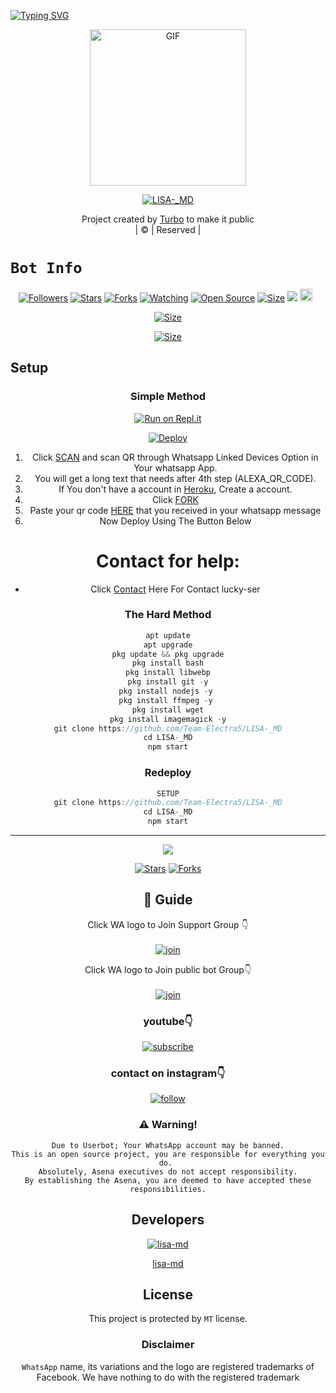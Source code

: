 [![Typing SVG](https://readme-typing-svg.herokuapp.com?size=30&color=F753EE&lines=Welcome+To+lisamdLUCKY-SER;This+Bot+Made+By+luckyser)](https://git.io/typing-svg)
<div align="center">
        <img src="https://i.imgur.com/alHOZAV.jpeg" alt="GIF" width="250" height="250"/>
</p>

<a href="#"><img title="LISA-_MD" src="https://img.shields.io/badge/LISA-_MD-green?colorA=%23ff0000&colorB=%23017e40&style=for-the-badge"></a>
</p>
  <p align="center">
</p>
</div>
<p align="center">
Project created by <a href="https://github.com/Team-Electra5">Turbo</a> to make it public
    <br>
       | © |
        Reserved |
    <br> 
</p>

# ```Bot Info```
<p align="center">
<a href="https://github.com/Team-Electra5/followers"><img title="Followers" src="https://img.shields.io/github/followers/Team-Electra5?color=red&style=flat-square"></a>
<a href="https://github.com/Team-Electra5/LISA-_MD/stargazers/"><img title="Stars" src="https://img.shields.io/github/stars/Team-Electra5/LISA-_MD?color=blue&style=flat-square"></a>
<a href="https://github.com/Team-Electra5/LISA-_MD/network/members"><img title="Forks" src="https://img.shields.io/github/forks/Team-Electra5/LISA-_MD?color=red&style=flat-square"></a>
<a href="https://github.com/Team-Electra5/LISA-_MD/watchers"><img title="Watching" src="https://img.shields.io/github/watchers/Team-Electra5/LISA-_MD?label=Watchers&color=blue&style=flat-square"></a>
<a href="https://github.com/Team-Electra5/LISA-_MD"><img title="Open Source" src="https://img.shields.io/badge/Author-Turbo%20Mods%20Inc.-red?v=103"></a>
<a href="https://github.com/Team-Electra5/LISA-_MD/"><img title="Size" src="https://img.shields.io/github/repo-size/Team-Electra5/LISA-_MD?style=flat-square&color=green"></a>
<a href="https://hits.seeyoufarm.com"><img src="https://hits.seeyoufarm.com/api/count/incr/badge.svg?url=https%3A%2F%2Fgithub.com%2Team-Electra5%2FToxic-Alexa_V3&count_bg=%2379C83D&title_bg=%23555555&icon=probot.svg&icon_color=%2300FF6D&title=hits&edge_flat=false"/></a>
<a href="https://github.com/Team-Electra5/LISA-_MD/graphs/commit-activity"><img height="20" src="https://img.shields.io/badge/Maintained%3F-yes-green.svg"></a>&nbsp;&nbsp;
</p>
<p align='center'>
    </p>

<p align="center">
<a href="https://youtu.be/fHFBLrGrVXo"><img title="Size" src="https://img.shields.io/badge/Tutorial-Video-green"></a>
</p>


<p align="center">
<a href="https://youtu.be/fHFBLrGrVXo"><img title="Size" src="https://img.shields.io/badge/Tutorial-Video-green"></a>
</p>

<p align="center">
<a ![Profile Views](https://hits.seeyoufarm.com/api/count/incr/badge.svg?url=https://github.com/TURBOHYPER/ToxicLISA-_MD&title=Toxic-LISA-_MD%20Views)
</p>

## Setup
<div align="center">

  ### Simple Method
 
[![Run on Repl.it](https://repl.it/badge/github/quiec/whatsAlfa)](https://replit.com/@TURBOHYPER/Toxic-AlexaV3?output%20only=1&lite=1#index.js)

[![Deploy](https://www.herokucdn.com/deploy/button.svg)](https://heroku.com/deploy?template=https://github.com/Team-Electra5/LISA-_MD) 
<br>
        
1. Click [SCAN](https://replit.com/@TURBOHYPER//Toxic-AlexaV3?output%20only=1&lite=1#index.js) and scan QR through Whatsapp Linked Devices Option in Your whatsapp App.
2. You will get a long text that needs after 4th step (ALEXA_QR_CODE).
3. If You don't have a account in [Heroku](https://signup.heroku.com/), Create a account.
4. Click [FORK](https://github.com/Team-Electra5/LISA-_MD/fork)
5. Paste your qr code [HERE](https://github.com/Team-Electra5/LISA-_MD/blob/main/session.json) that you received in your whatsapp message
6. Now Deploy Using The Button Below
   <br>
# Contact for help:
   * Click [Contact](https://wa.me/918136880986?text=Need+Help🙂) Here For Contact lucky-ser
 
### The Hard Method
```js
apt update
apt upgrade
pkg update && pkg upgrade
pkg install bash
pkg install libwebp
pkg install git -y
pkg install nodejs -y 
pkg install ffmpeg -y 
pkg install wget
pkg install imagemagick -y
git clone https://github.com/Team-Electra5/LISA-_MD
cd LISA-_MD
npm start
```
      
  
### Redeploy
```js
SETUP
git clone https://github.com/Team-Electra5/LISA-_MD
cd LISA-_MD
npm start
```

----

  <p align="center">
  <a href="https://github.com/Team-Electra5/LISA-_MD">
    
<a href="https://github.com/Team-Electra5/followers">
<img src="https://img.shields.io/github/repo-size/farhan-dqz/Julie-Mwol?color=green&label=Repo%20total%20size&style=plastic">
<p align="center">
<a href="https://github.com/Team-Electra5/LISA-_MD/followers"
<img title="Followers" src="https://img.shields.io/github/followers/?color=blue&style=flat-square"></a>
<a href="https://github.com/Team-Electra5/LISA-_MD/stargazers/"><img title="Stars" src="https://img.shields.io/github/stars/Team-Electra5/LISA-_MD?color=blue&style=flat-trangle"></a>
<a href="https://github.com/Team-Electra5/LISA-_MD/network/members"><img title="Forks" src="https://img.shields.io/github/forks/Team-Electra5/LISA-_MD?color=blue&style=flat-trangle"></a>
</p>

## 📢 Guide
Click WA logo to Join Support Group 👇
    <br>
<br>
  [![join](https://github.com/Alien-alfa/PublicBot/blob/main/wlogo.svg.png)](https://chat.whatsapp.com/DOvxyX2FkrbGR5Pf0bWnFE)
  <div align="center">


Click WA logo to Join public bot Group👇
    <br>
<br>
  [![join](https://github.com/Alien-alfa/PublicBot/blob/main/wlogo.svg.png)](https://chat.whatsapp.com/HRJ72owxIvdGXRK0OqeCEW)
  <div align="center">

  </div>

### youtube👇

[![subscribe](https://i.ibb.co/mqttCVQ/images-1-1.png)](https://youtu.be/fHFBLrGrVXo)


### contact on instagram👇

[![follow](https://i.ibb.co/zHdm4Hj/images-5-2.jpg)](https://www.instagram.com/ys_remo_sir)


### ⚠️ Warning! 
```
Due to Userbot; Your WhatsApp account may be banned.
This is an open source project, you are responsible for everything you do. 
Absolutely, Asena executives do not accept responsibility.
By establishing the Asena, you are deemed to have accepted these responsibilities.
```
          
## Developers
  <div align="center">
    
  [![lisa-md](https://github.comhttps://i.imgur.com/PnnIpnm.png?size=100)](https://github.com/Team-Electra5)
    
[lisa-md](https://github.com/Team-Electra5)
  </div>
    
    


## License
This project is protected by `MT` license.

### Disclaimer
`WhatsApp` name, its variations and the logo are registered trademarks of Facebook. We have nothing to do with the registered trademark

